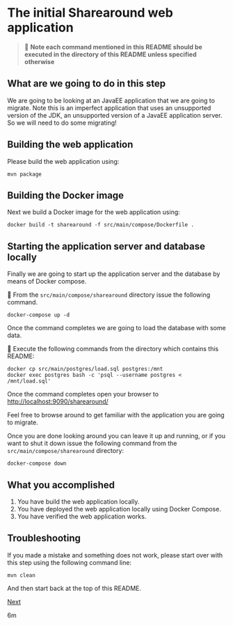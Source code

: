 # The initial Sharearound web application

> :stop_sign: **Note each command mentioned in this README should be executed in
> the directory of this README unless specified otherwise**

## What are we going to do in this step

We are going to be looking at an JavaEE application that we are going to migrate.
Note this is an imperfect application that uses an unsupported version of the JDK,
an unsupported version of a JavaEE application server. So we will need to do some
migrating!

## Building the web application

Please build the web application using:

```shell
mvn package
```

## Building the Docker image

Next we build a Docker image for the web application using:

```shell
docker build -t sharearound -f src/main/compose/Dockerfile .
```

## Starting the application server and database locally

Finally we are going to start up the application server and the database by means
of Docker compose. 

:stop_sign: From the `src/main/compose/sharearound` directory issue the following
command.

```shell
docker-compose up -d
```

Once the command completes we are going to load the database with some data.

:stop_sign: Execute the following commands from the directory which contains this
README:

```shell
docker cp src/main/postgres/load.sql postgres:/mnt
docker exec postgres bash -c 'psql --username postgres < /mnt/load.sql'
```

Once the command completes open your browser to
<http://localhost:9090/sharearound/>

Feel free to browse around to get familiar with the application you are going to
migrate.

Once you are done looking around you can leave it up and running, or if you want
to shut it down issue the following command from the
`src/main/compose/sharearound` directory:

```shell
docker-compose down
```

## What you accomplished

1. You have build the web application locally.
1. You have deployed the web application locally using Docker Compose.
1. You have verified the web application works.

## Troubleshooting

If you made a mistake and something does not work, please start over with this
step using the following command line:

```shell
mvn clean
```

And then start back at the top of this README.

[Next](../02-setting-up-acr/README.md)

6m
